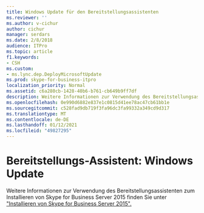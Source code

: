 ```yaml
---
title: Windows Update für den Bereitstellungsassistenten
ms.reviewer: ''
ms.author: v-cichur
author: cichur
manager: serdars
ms.date: 2/8/2018
audience: ITPro
ms.topic: article
f1.keywords:
- CSH
ms.custom:
- ms.lync.dep.DeployMicrosoftUpdate
ms.prod: skype-for-business-itpro
localization_priority: Normal
ms.assetid: c6a280cb-1428-40b6-b761-cb649b9ff7df
description: Weitere Informationen zur Verwendung des Bereitstellungsassistenten zum Installieren von Skype for Business Server 2015 finden Sie unter "Installieren von Skype for Business Server 2015".
ms.openlocfilehash: 0e990d6882e837e1c0815d41ee78ac47cb61bb1e
ms.sourcegitcommit: c528fad9db719f3fa96dc3fa99332a349cd9d317
ms.translationtype: MT
ms.contentlocale: de-DE
ms.lasthandoff: 01/12/2021
ms.locfileid: "49827295"
---
```

# <a name="deployment-wizard-windows-update"></a>Bereitstellungs-Assistent: Windows Update
 
Weitere Informationen zur Verwendung des Bereitstellungsassistenten zum Installieren von Skype for Business Server 2015 finden Sie unter ["Installieren von Skype for Business Server 2015".](../../deploy/install/install.md)
  

